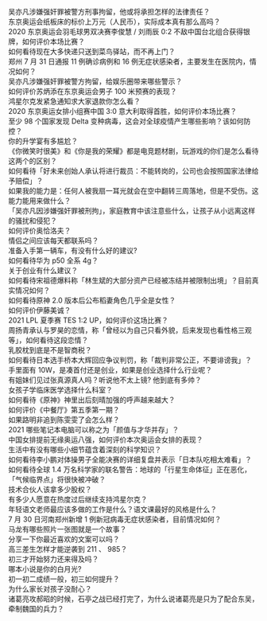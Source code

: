 吴亦凡涉嫌强奸罪被警方刑事拘留，他或将承担怎样的法律责任？  
东京奥运会纸板床的标价上万元（人民币），实际成本真有那么高吗？  
2020 东京奥运会羽毛球男双决赛李俊慧 / 刘雨辰 0:2 不敌中国台北组合获得银牌，如何评价本场比赛？  
如何看待现在大多快递只送到菜鸟驿站，而不再上门？  
郑州 7 月 31 日通报 11 例确诊病例和 16 例无症状感染者，主要发生在医院内，情况如何？  
吴亦凡涉嫌强奸罪被警方拘留，给娱乐圈带来哪些警示？  
如何评价苏炳添在东京奥运会男子 100 米预赛的表现？  
鸿星尔克发紧急通知求大家退款你怎么看？  
2020 东京奥运女排小组赛中国 3:0 意大利取得首胜，如何评价本场比赛？  
至少 98 个国家发现 Delta 变种病毒，这会对全球疫情产生哪些影响？该如何防控？  
你的升学宴有多尴尬？  
《你微笑时很美》和《你是我的荣耀》都是电竞题材剧，玩游戏的你们是怎么看待这两个的区别？  
如何看待「好未来创始人承认将进行裁员：不能转岗的，公司也会按照国家法律给予赔偿」？  
如果我的能力是：任何人被我扇一耳光就会在空中翻转三周落地，但是不受伤。这能力能用来做什么？  
「吴亦凡因涉嫌强奸罪被刑拘」，家庭教育中该注意些什么，让孩子从小远离这样的骚扰和侵犯？  
如何评价奥恰洛夫？  
情侣之间应该每天都联系吗？  
准备入手第一辆车，有没有什么好的建议?  
如何看待华为 p50 全系 4g？  
关于创业有什么建议？  
如何看待宋祖德爆料称「林生斌的大部分资产已经被冻结并被限制出境」？目前真实情况如何？  
如何看待原神 2.0 版本后公布稻妻角色几乎全是女性？  
如何评价伊藤美诚？  
2021 LPL 夏季赛 TES 1:2 UP，如何评价这场比赛？  
周扬青承认与罗昊的恋情，称「曾经以为自己只看外貌，后来发现也看性格三观等」，如何看待这段恋情？  
乳胶枕到底是不是智商税？  
如何看待日本选手桥本大辉回应争议判罚，称「裁判非常公正，不要诽谤我」？  
手里面有 10W，是凑首付还是创业，如果是创业选择什么行业呢？  
有姐妹们见过张真源真人吗？听说他不太上镜? 他到底有多帅？  
女孩子学临床医学选择什么科室？  
如何看待《原神》神里出后刻晴加强的呼声越来越大？  
如何评价《中餐厅》第五季第一期？  
如果路明非追到陈雯雯了会怎么样？  
2021 哪些笔记本电脑可以称之为「颜值与才华并存」？  
中国女排提前无缘奥运八强，如何评价本次奥运会女排的表现？  
生活中有没有哪些小细节蕴含着深刻的科学知识？  
如何看待李小鹏对体操男子全能决赛的详细复盘并表示「日本队吃相太难看」？  
如何看待全球 1.4 万名科学家的联名警告：地球的「行星生命体征」正在恶化，「气候临界点」将很快被冲破？  
技术合伙人该拿多少股权？  
有多少人愿意在热度过后继续支持鸿星尔克？  
年轻语文老师最应该多做的工作是什么？语文课最好的风格是什么？  
7 月 30 日河南郑州新增 1 例新冠病毒无症状感染者，目前情况如何？  
马龙有哪些照片一张图就是一个故事？  
分享一下你最近喜欢的文案可以吗？  
高三差生怎样才能逆袭到 211 、 985？  
初三才开始努力还来得及吗？  
哪本小说是你的白月光?  
初一初二成绩一般，初三如何提升？  
为什么家长对孩子没耐心？  
诸葛亮攻郝昭的时候，石亭之战已经打完了，为什么说诸葛亮是只为了配合东吴，牵制魏国的兵力？  
